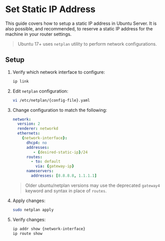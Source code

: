 # Set Static IP Address

This guide covers how to setup a static IP address in Ubuntu Server. It is also
possible, and recommended, to reserve a static IP address for the machine in
your router settings.

> Ubuntu 17+ uses `netplan` utility to perform network configurations.

## Setup

1. Verify which network interface to configure:

    ```bash
    ip link
    ```

1. Edit `netplan` configuration:

    ```bash
    vi /etc/netplan/{config-file}.yaml
    ```

1. Change configuration to match the following:

    ```yaml
    network:
      version: 2
      renderer: networkd
      ethernets:
        {network-interface}:
          dhcp4: no
          addresses:
             - {desired-static-ip}/24
          routes:
            - to: default
              via: {gateway-ip}
          nameservers:
            addresses: [8.8.8.8, 1.1.1.1]
    ```

    > Older ubuntu/netplan versions may use the deprecated `gateway4` keyword
    > and syntax in place of `routes`.

1. Apply changes:

    ```bash
    sudo netplan apply
    ```

1. Verify changes:

    ```bash
    ip addr show {network-interface}
    ip route show
    ```
